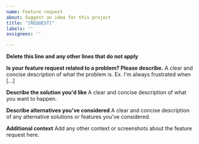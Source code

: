 ```yaml
---
name: Feature request
about: Suggest an idea for this project
title: "[REQUEST]"
labels: ''
assignees: ''

---
```


**Delete this line and any other lines that do not apply**

**Is your feature request related to a problem? Please describe.**
A clear and concise description of what the problem is. Ex. I'm always frustrated when [...]

**Describe the solution you'd like**
A clear and concise description of what you want to happen.

**Describe alternatives you've considered**
A clear and concise description of any alternative solutions or features you've considered.

**Additional context**
Add any other context or screenshots about the feature request here.
